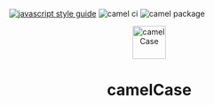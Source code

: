 [![javascript style guide](https://img.shields.io/badge/code_style-standard-brightgreen.svg)](https://standardjs.com)
![camel ci](https://github.com/Ilchuk-Mihail/camel/workflows/camel%20ci/badge.svg?branch=master)
![camel package](https://github.com/Ilchuk-Mihail/camel/workflows/camel%20package/badge.svg?branch=master)

<p align="center">
    <img alt="camelCase" src="https://upload.wikimedia.org/wikipedia/commons/thumb/c/c8/CamelCase_new.svg/1200px-CamelCase_new.svg.png" width="60" />
</p>
<h1 align="center">
  camelCase
</h1>
